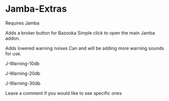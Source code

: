 # Jamba-Extras

Requires Jamba

 

Adds a broker button for Bazooka
Simple click to open the main Jamba addon.

 

Adds lowered warning noises
Can and will be adding more warning sounds for use.  

J-Warning-10db  

J-Warning-20db  

J-Warning-30db  

 

Leave a comment if you would like to see specific ones